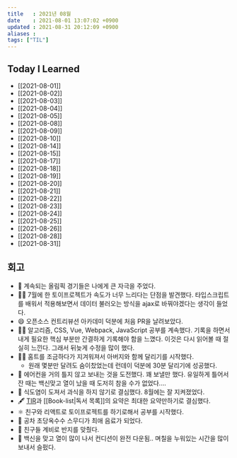 ```yaml
---
title   : 2021년 08월
date    : 2021-08-01 13:07:02 +0900
updated : 2021-08-31 20:12:09 +0900
aliases : 
tags: ["TIL"]
---
```

## Today I Learned
- [[2021-08-01]]
- [[2021-08-02]]
- [[2021-08-03]]
- [[2021-08-04]]
- [[2021-08-05]]
- [[2021-08-08]]
- [[2021-08-09]]
- [[2021-08-10]]
- [[2021-08-14]]
- [[2021-08-15]]
- [[2021-08-17]]
- [[2021-08-18]]
- [[2021-08-19]]
- [[2021-08-20]]
- [[2021-08-21]]
- [[2021-08-22]]
- [[2021-08-23]]
- [[2021-08-24]]
- [[2021-08-25]]
- [[2021-08-26]]
- [[2021-08-28]]
- [[2021-08-31]]

## 회고
- 🏅 계속되는 올림픽 경기들은 나에게 큰 자극을 주었다. 
- 👩‍💻 7월에 한 토이프로젝트가 속도가 너무 느리다는 단점을 발견했다. 타입스크립트를 배워서 적용해보면서 데이터 불러오는 방식을 ajax로 바꿔야겠다는 생각이 들었다. 
- 😄 오픈소스 컨트리뷰션 아카데미 덕분에 처음 PR을 날려보았다. 
- 🧑‍🎓 알고리즘, CSS, Vue, Webpack, JavaScript 공부를 계속했다. 기록을 하면서 내게 필요한 핵심 부분만 간결하게 기록해야 함을 느꼈다. 이것은 다시 읽어볼 때 절실히 느낀다. 그래서 뒤늦게 수정을 많이 했다.   
- 🏃‍♂️ 홈트를 조금하다가 지겨워져서 아버지와 함께 달리기를 시작했다. 
	- 원래 몇분만 달려도 숨이찼었는데 런데이 덕분에 30분 달리기에 성공했다. 
- 🔌 에어컨을 거의 틀지 않고 보내는 것을 도전했다. 꽤 보낼만 했다. 유일하게 틀어서 잔 때는 백신맞고 열이 났을 때 도저히 참을 수가 없었다.... 
-  🥘 식도염이 도져서 과식을 하지 않기로 결심했다. 8월에는 잘 지켜졌었다. 
- 🖋️ [TIR](https://tir.netlify.app)과 [[Book-list|독서 목록]]의 요약은 최대한 요약만하기로 결심했다. 
- ⚛️ 친구와 리액트로 토이프로젝트를 하기로해서 공부를 시작했다. 
- 🧋 공차 초당옥수수 스무디가 최애 음료가 되었다. 
- 💍 친구들 계비로 반지를 맞췄다.
- 💉 백신을 맞고 열이 많이 나서 컨디션이 완전 다운됨.. 며칠을 누워있는 시간을 많이 보내서 슬펐다. 




